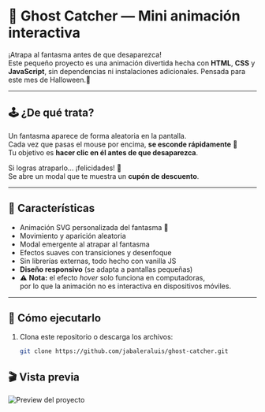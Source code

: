 # 👻 Ghost Catcher — Mini animación interactiva

¡Atrapa al fantasma antes de que desaparezca!  
Este pequeño proyecto es una animación divertida hecha con **HTML**, **CSS** y **JavaScript**, sin dependencias ni instalaciones adicionales. Pensada para este mes de Halloween.🎃

---

## 🕹️ ¿De qué trata?

Un fantasma aparece de forma aleatoria en la pantalla.  
Cada vez que pasas el mouse por encima, **se esconde rápidamente** 👀  
Tu objetivo es **hacer clic en él antes de que desaparezca**.  

Si logras atraparlo... ¡felicidades! 🎉  
Se abre un modal que te muestra un **cupón de descuento**.

---

## 🧩 Características

- Animación SVG personalizada del fantasma 👻  
- Movimiento y aparición aleatoria  
- Modal emergente al atrapar al fantasma  
- Efectos suaves con transiciones y desenfoque  
- Sin librerías externas, todo hecho con vanilla JS  
- **Diseño responsivo** (se adapta a pantallas pequeñas)  
- ⚠️ **Nota:** el efecto *hover* solo funciona en computadoras,  
  por lo que la animación no es interactiva en dispositivos móviles.

---

## 🚀 Cómo ejecutarlo

1. Clona este repositorio o descarga los archivos:
   ```bash
   git clone https://github.com/jabaleraluis/ghost-catcher.git
   

## 🎬 Vista previa

![Preview del proyecto](/assets/images/preview/preview.gif)